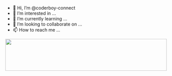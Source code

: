 - 👋 Hi, I’m @coderboy-connect
- 👀 I’m interested in ...
- 🌱 I’m currently learning ...
- 💞️ I’m looking to collaborate on ...
- 📫 How to reach me ...

<!---
coderboy-connect/coderboy-connect is a ✨ special ✨ repository because its `README.md` (this file) appears on your GitHub profile.
You can click the Preview link to take a look at your changes.
--->

<img src="https://www.globalsign.com/application/files/7416/1463/0119/iStock-1152537185.jpg](https://w7.pngwing.com/pngs/525/108/png-transparent-hacker-computer-cybersecurity-fraud-laptop-hacking.png" height="100" width="100%" >
